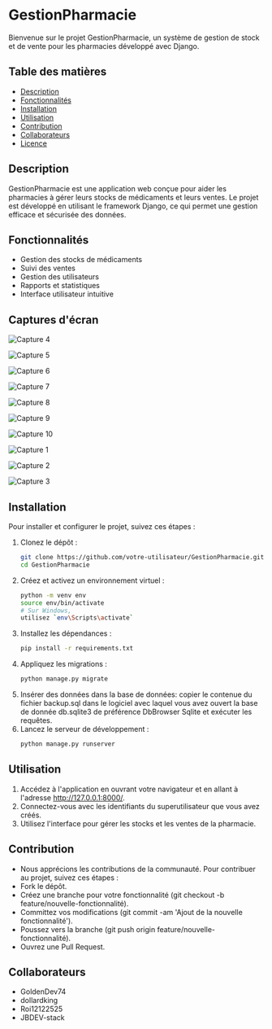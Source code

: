 # GestionPharmacie

Bienvenue sur le projet GestionPharmacie, un système de gestion de stock et de vente pour les pharmacies développé avec Django.

## Table des matières

- [Description](#description)
- [Fonctionnalités](#fonctionnalités)
- [Installation](#installation)
- [Utilisation](#utilisation)
- [Contribution](#contribution)
- [Collaborateurs](#collaborateurs)
- [Licence](#licence)

## Description

GestionPharmacie est une application web conçue pour aider les pharmacies à gérer leurs stocks de médicaments et leurs ventes. Le projet est développé en utilisant le framework Django, ce qui permet une gestion efficace et sécurisée des données.

## Fonctionnalités

- Gestion des stocks de médicaments
- Suivi des ventes
- Gestion des utilisateurs
- Rapports et statistiques
- Interface utilisateur intuitive
## Captures d'écran
  
  ![Capture 4](https://github.com/user-attachments/assets/963b64c0-272f-45ab-b0bc-7585c8545103)

  ![Capture 5](https://github.com/user-attachments/assets/3bcc07f1-a92d-41f5-9e83-1367d5e983f4)

  ![Capture 6](https://github.com/user-attachments/assets/95fef471-1e4b-400d-a483-01ea70ca8c3c)

  ![Capture 7](https://github.com/user-attachments/assets/edc7993e-2210-44b9-8f05-be35f1d7fee0)

  ![Capture 8](https://github.com/user-attachments/assets/dab43788-2277-44ab-bd49-3624193846e1)

  ![Capture 9](https://github.com/user-attachments/assets/ea1b2a0b-f944-4afb-88dc-735ee89b8936)

  ![Capture 10](https://github.com/user-attachments/assets/a9ab1172-03f6-4b85-96bb-77359724401c)

  ![Capture 1](https://github.com/user-attachments/assets/5b9ee2da-d904-418d-92d2-9c4646607188)

  ![Capture 2](https://github.com/user-attachments/assets/37c73c58-9867-4561-bda8-c6b8a8d4dc2e)

  ![Capture 3](https://github.com/user-attachments/assets/15921be7-9424-4327-8d4b-56e7551ce89d)


## Installation

Pour installer et configurer le projet, suivez ces étapes :

1. Clonez le dépôt :
   ```bash
   git clone https://github.com/votre-utilisateur/GestionPharmacie.git
   cd GestionPharmacie
2. Créez et activez un environnement virtuel :
    ```bash
    python -m venv env
    source env/bin/activate
    # Sur Windows,
    utilisez `env\Scripts\activate`
3. Installez les dépendances :
    ```bash
    pip install -r requirements.txt
4. Appliquez les migrations :
   ```bash
   python manage.py migrate
5. Insérer des données dans la base de données:
   copier le contenue du fichier backup.sql dans le logiciel
   avec laquel vous avez ouvert la base de donnée db.sqlite3
   de préférence DbBrowser Sqlite et exécuter les requêtes.
6. Lancez le serveur de développement :
   ```bash
   python manage.py runserver
## Utilisation
1. Accédez à l'application en ouvrant votre navigateur et en allant à l'adresse http://127.0.0.1:8000/.
2. Connectez-vous avec les identifiants du superutilisateur que vous avez créés.
3. Utilisez l'interface pour gérer les stocks et les ventes de la pharmacie.
## Contribution
* Nous apprécions les contributions de la communauté. Pour contribuer au projet, suivez ces étapes :
* Fork le dépôt.
* Créez une branche pour votre fonctionnalité (git checkout -b feature/nouvelle-fonctionnalité).
* Committez vos modifications (git commit -am 'Ajout de la nouvelle fonctionnalité').
* Poussez vers la branche (git push origin feature/nouvelle-fonctionnalité).
* Ouvrez une Pull Request.
## Collaborateurs
- GoldenDev74
- dollardking
- Roi12122525
- JBDEV-stack

